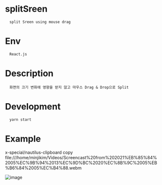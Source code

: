 # splitSreen
```
  split Sreen using mouse drag
```

# Env
```
  React.js
```

# Description
```
  화면의 크기 변화에 영향을 받지 않고 마우스 Drag & Drop으로 Split 
```

# Development
```
  yarn start
```
# Example
x-special/nautilus-clipboard
copy
file:///home/minjikim/Videos/Screencast%20from%202021%EB%85%84%2005%EC%9B%94%2013%EC%9D%BC%2020%EC%8B%9C%2005%EB%B6%84%2005%EC%B4%88.webm

![image](https://user-images.githubusercontent.com/52990629/118115200-a16c0c80-b423-11eb-8c53-df325b5102b9.png)
